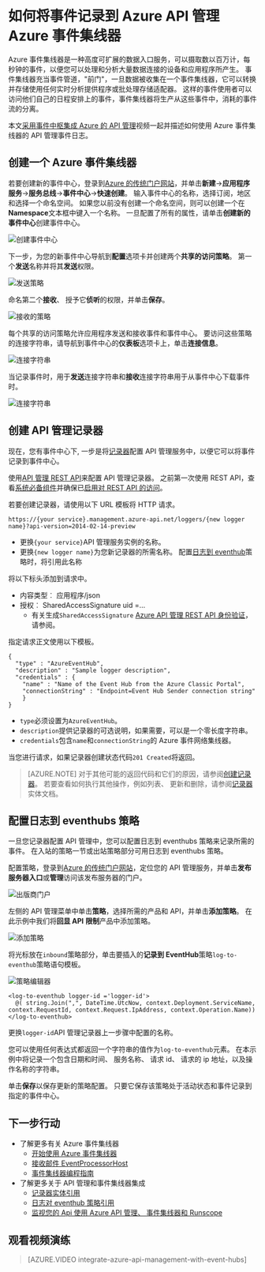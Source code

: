 <properties 
    pageTitle="如何将事件记录到 Azure 事件集线器在 Azure API 管理 |Microsoft Azure" 
    description="了解如何将事件记录到 Azure 事件集线器在 Azure API 管理。" 
    services="api-management" 
    documentationCenter="" 
    authors="steved0x" 
    manager="erikre" 
    editor=""/>

<tags 
    ms.service="api-management" 
    ms.workload="mobile" 
    ms.tgt_pltfrm="na" 
    ms.devlang="na" 
    ms.topic="article" 
    ms.date="10/25/2016" 
    ms.author="sdanie"/>

# <a name="how-to-log-events-to-azure-event-hubs-in-azure-api-management"></a>如何将事件记录到 Azure API 管理 Azure 事件集线器

Azure 事件集线器是一种高度可扩展的数据入口服务，可以摄取数以百万计，每秒钟的事件，以便您可以处理和分析大量数据连接的设备和应用程序所产生。 事件集线器充当事件管道，"前门"，一旦数据被收集在一个事件集线器，它可以转换并存储使用任何实时分析提供程序或批处理存储适配器。 这样的事件使用者可以访问他们自己的日程安排上的事件，事件集线器将生产从这些事件中，消耗的事件流的分离。

本文[采用事件中枢集成 Azure 的 API 管理](https://azure.microsoft.com/documentation/videos/integrate-azure-api-management-with-event-hubs/)视频一起并描述如何使用 Azure 事件集线器的 API 管理事件日志。

## <a name="create-an-azure-event-hub"></a>创建一个 Azure 事件集线器

若要创建新的事件中心，登录到[Azure 的传统门户网站](https://manage.windowsazure.com)，并单击**新建**->**应用程序服务**->**服务总线**->**事件中心**->**快速创建**。 输入事件中心的名称，选择订阅，地区和选择一个命名空间。 如果您以前没有创建一个命名空间，则可以创建一个在**Namespace**文本框中键入一个名称。 一旦配置了所有的属性，请单击**创建新的事件中心**创建事件中心。

![创建事件中心][create-event-hub]

下一步，为您的新事件中心导航到**配置**选项卡并创建两个**共享的访问策略**。 第一个**发送**名称并将其**发送**权限。

![发送策略][sending-policy]

命名第二个**接收**、 授予它**侦听**的权限，并单击**保存**。

![接收的策略][receiving-policy]

每个共享的访问策略允许应用程序发送和接收事件和事件中心。 要访问这些策略的连接字符串，请导航到事件中心的**仪表板**选项卡上，单击**连接信息**。

![连接字符串][event-hub-dashboard]

当记录事件时，用于**发送**连接字符串和**接收**连接字符串用于从事件中心下载事件时。

![连接字符串][event-hub-connection-string]

## <a name="create-an-api-management-logger"></a>创建 API 管理记录器

现在，您有事件中心下, 一步是将[记录器](https://msdn.microsoft.com/library/azure/mt592020.aspx)配置 API 管理服务中，以便它可以将事件记录到事件中心。

使用[API 管理 REST API](http://aka.ms/smapi)来配置 API 管理记录器。 之前第一次使用 REST API，查看[系统必备组件](https://msdn.microsoft.com/library/azure/dn776326.aspx#Prerequisites)并确保已[启用对 REST API 的访问](https://msdn.microsoft.com/library/azure/dn776326.aspx#EnableRESTAPI)。

若要创建记录器，请使用以下 URL 模板将 HTTP 请求。

    https://{your service}.management.azure-api.net/loggers/{new logger name}?api-version=2014-02-14-preview

-   更换`{your service}`API 管理服务实例的名称。
-   更换`{new logger name}`为您新记录器的所需名称。 配置[日志到 eventhub](https://msdn.microsoft.com/library/azure/dn894085.aspx#log-to-eventhub)策略时，将引用此名称

将以下标头添加到请求中。

-   内容类型︰ 应用程序/json
-   授权︰ SharedAccessSignature uid =...
    -   有关生成`SharedAccessSignature` [Azure API 管理 REST API 身份验证](https://msdn.microsoft.com/library/azure/dn798668.aspx)，请参阅。

指定请求正文使用以下模板。

    {
      "type" : "AzureEventHub",
      "description" : "Sample logger description",
      "credentials" : {
        "name" : "Name of the Event Hub from the Azure Classic Portal",
        "connectionString" : "Endpoint=Event Hub Sender connection string"
        }
    }

-   `type`必须设置为`AzureEventHub`。
-   `description`提供记录器的可选说明，如果需要，可以是一个零长度字符串。
-   `credentials`包含`name`和`connectionString`的 Azure 事件网络集线器。

当您进行请求，如果记录器创建状态代码`201 Created`将返回。 

>[AZURE.NOTE] 对于其他可能的返回代码和它们的原因，请参阅[创建记录器](https://msdn.microsoft.com/library/azure/mt592020.aspx#PUT)。 若要查看如何执行其他操作，例如列表、 更新和删除，请参阅[记录器](https://msdn.microsoft.com/library/azure/mt592020.aspx)实体文档。

## <a name="configure-log-to-eventhubs-policies"></a>配置日志到 eventhubs 策略

一旦您记录器配置 API 管理中，您可以配置日志到 eventhubs 策略来记录所需的事件。 在入站的策略一节或出站策略部分可用日志到 eventhubs 策略。

配置策略，登录到[Azure 的传统门户网站](https://manage.windowsazure.com)，定位您的 API 管理服务，并单击**发布服务器入口**或**管理**访问该发布服务器的门户。

![出版商门户][publisher-portal]

左侧的 API 管理菜单中单击**策略**，选择所需的产品和 API，并单击**添加策略**。 在此示例中我们将**回显 API** **限制**产品中添加策略。

![添加策略][add-policy]

将光标放在`inbound`策略部分，单击要插入的**记录到 EventHub**策略`log-to-eventhub`策略语句模板。

![策略编辑器][event-hub-policy]

    <log-to-eventhub logger-id ='logger-id'>
      @( string.Join(",", DateTime.UtcNow, context.Deployment.ServiceName, context.RequestId, context.Request.IpAddress, context.Operation.Name))
    </log-to-eventhub>

更换`logger-id`API 管理记录器上一步骤中配置的名称。

您可以使用任何表达式都返回一个字符串的值作为`log-to-eventhub`元素。 在本示例中将记录一个包含日期和时间、 服务名称、 请求 id、 请求的 ip 地址，以及操作名称的字符串。

单击**保存**以保存更新的策略配置。 只要它保存该策略处于活动状态和事件记录到指定的事件中心。

## <a name="next-steps"></a>下一步行动

-   了解更多有关 Azure 事件集线器
    -   [开始使用 Azure 事件集线器](../event-hubs/event-hubs-csharp-ephcs-getstarted.md)
    -   [接收邮件 EventProcessorHost](../event-hubs/event-hubs-csharp-ephcs-getstarted.md#receive-messages-with-eventprocessorhost)
    -   [事件集线器编程指南](../event-hubs/event-hubs-programming-guide.md)
-   了解更多关于 API 管理和事件集线器集成
    -   [记录器实体引用](https://msdn.microsoft.com/library/azure/mt592020.aspx)
    -   [日志对 eventhub 策略引用](https://msdn.microsoft.com/library/azure/dn894085.aspx#log-to-eventhub)
    -   [监视您的 Api 使用 Azure API 管理、 事件集线器和 Runscope](api-management-log-to-eventhub-sample.md)    

## <a name="watch-a-video-walkthrough"></a>观看视频演练

> [AZURE.VIDEO integrate-azure-api-management-with-event-hubs]


[publisher-portal]: ./media/api-management-howto-log-event-hubs/publisher-portal.png
[create-event-hub]: ./media/api-management-howto-log-event-hubs/create-event-hub.png
[event-hub-connection-string]: ./media/api-management-howto-log-event-hubs/event-hub-connection-string.png
[event-hub-dashboard]: ./media/api-management-howto-log-event-hubs/event-hub-dashboard.png
[receiving-policy]: ./media/api-management-howto-log-event-hubs/receiving-policy.png
[sending-policy]: ./media/api-management-howto-log-event-hubs/sending-policy.png
[event-hub-policy]: ./media/api-management-howto-log-event-hubs/event-hub-policy.png
[add-policy]: ./media/api-management-howto-log-event-hubs/add-policy.png






